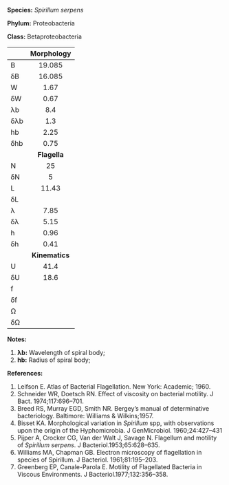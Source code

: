 **Species:** *Spirillum serpens*

**Phylum:** Proteobacteria

**Class:** Betaproteobacteria

|     | **Morphology** |
|:--- | :------------: |
| B   | 19.085 |
| δB  | 16.085 |
| W   | 1.67 |
| δW  | 0.67 |
| λb  | 8.4 |
| δλb | 1.3 |
| hb  | 2.25 |
| δhb | 0.75 |
|     | **Flagella** |
| N   | 25 |
| δN  | 5 |
| L   | 11.43 |
| δL  |  |
| λ   | 7.85 |
| δλ  | 5.15 |
| h   | 0.96 |
| δh  | 0.41 |
|     | **Kinematics** |
| U   | 41.4 |
| δU  | 18.6 |
| f   |  |
| δf  |  |
| Ω   |  |
| δΩ  |  |

**Notes:**

1. **λb:** Wavelength of spiral body;
1. **hb:** Radius of spiral body;

**References:**

1. Leifson E.  Atlas of Bacterial Flagellation.  New York:  Academic; 1960.
1. Schneider WR, Doetsch RN.  Effect of viscosity on bacterial motility.  J Bact. 1974;117:696–701.
1. Breed RS, Murray EGD, Smith NR.  Bergey’s manual of determinative bacteriology.  Baltimore:  Williams & Wilkins;1957.
1. Bisset KA.  Morphological variation in *Spirillum* spp, with observations upon the origin of the Hyphomicrobia.  J GenMicrobiol. 1960;24:427–431
1. Pijper A, Crocker CG, Van der Walt J, Savage N.  Flagellum and motility of *Spirillum serpens*.  J Bacteriol.1953;65:628–635.
1. Williams MA, Chapman GB.  Electron microscopy of flagellation in species of Spirillum.  J Bacteriol. 1961;81:195–203.
1. Greenberg EP, Canale-Parola E.  Motility of Flagellated Bacteria in Viscous Environments.  J Bacteriol.1977;132:356–358.
